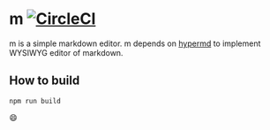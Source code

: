 # m [![CircleCI](https://circleci.com/gh/garaemon/m.svg?style=svg)](https://circleci.com/gh/garaemon/m)


m is a simple markdown editor.
m depends on [hypermd](https://github.com/laobubu/HyperMd) to implement WYSIWYG editor of markdown.

## How to build
```shell 
npm run build
```

:smile:
